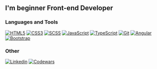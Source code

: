 ## I'm beginner **Front-end Developer**

### Languages and Tools

[![HTML5](https://img.shields.io/badge/-HTML5-090909?style=for-the-badge&logo=HTML5&logoColor=OrangeRed)](/)
[![CSS3](https://img.shields.io/badge/-CSS3-090909?style=for-the-badge&logo=css3&logoColor=blue)](#)
[![SCSS](https://img.shields.io/badge/-SCSS-090909?style=for-the-badge&logo=Sass&logoColor=#CC6699)](#)
[![JavaScript](https://img.shields.io/badge/-JavaScript-090909?style=for-the-badge&logo=JavaScript&logoColor=#F7DF1E)](#)
[![TypeScript](https://img.shields.io/badge/-TypeScript-090909?style=for-the-badge&logo=TypeScript&logoColor=#3178C6)](#)
[![Git](https://img.shields.io/badge/-Git-090909?style=for-the-badge&logo=Git&logoColor=#F05032)](#)
[![Angular](https://img.shields.io/badge/-Angular-090909?style=for-the-badge&logo=Angular&logoColor=crimson)](#)
[![Bootstrap](https://img.shields.io/badge/-Bootstrap-090909?style=for-the-badge&logo=Bootstrap&logoColor=#7952B3)](#)

### Other

[![Linkedin](https://img.shields.io/badge/-Linkedin-090909?style=for-the-badge&logo=Linkedin&logoColor=blue)](https://www.linkedin.com/in/alexandr-titov-78ab07228/)
[![Codewars](https://img.shields.io/badge/-Codewars-090909?style=for-the-badge&logo=Codewars&logoColor=maroon)](https://www.codewars.com/users/tit-alex)
